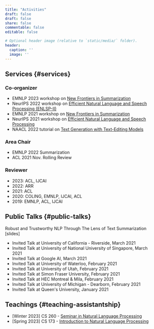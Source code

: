 ```yaml
---
title: "Activities"
draft: false
draft: false
share: false
commentable: false
editable: false

# Optional header image (relative to `static/media/` folder).
header:
  caption: ''
  image: ''
---
```


## Services {#services}

### Co-organizer
- EMNLP 2023 workshop on [New Frontiers in Summarization](https://newsumm.github.io/2023/)
- NeurIPS 2022 workshop on [Efficient Natural Language and Speech Processing (ENLSP-II)](https://neurips2022-enlsp.github.io/)
- EMNLP 2021 workshop on [New Frontiers in Summarization](https://newsumm.github.io/2021/)
- NeurIPS 2021 workshop on [Efficient Natural Language and Speech Processing](https://neurips2021-nlp.github.io/)
- NAACL 2022 tutorial on [Text Generation with Text-Editing Models](https://text-editing.github.io/)

### Area Chair
- EMNLP 2022 Summarization
- ACL 2021 Nov. Rolling Review

### Reviewer
- 2023: ACL, IJCAI
- 2022: ARR
- 2021: ACL
- 2020: COLING, EMNLP, IJCAI, ACL
- 2019: EMNLP, ACL, IJCAI


## Public Talks {#public-talks}

Robust and Trustworthy NLP Through The Lens of Text Summarization [slides]
- Invited Talk at University of California - Riverside, March 2021
- Invited Talk at University of National University of Singapore, March 2021
- Invited Talk at Google AI, March 2021
- Invited Talk at University of Waterloo, February 2021
- Invited Talk at University of Utah, February 2021
- Invited Talk at Simon Fraser University, February 2021
- Invited Talk at HEC Montreal & Mila, February 2021
- Invited Talk at University of Michigan - Dearborn, February 2021
- Invited Talk at Queen's University, January 2021


## Teachings {#teaching-assistantship}

- [Winter 2023] CS 260 - [Seminar in Natural Language Processing](https://docs.google.com/document/u/6/d/e/2PACX-1vT1rVIFWtAToTp5UMRD4uPhtG_BmNiIx9il_EowvNsBROqwoaMaLk7tCtWHD7CWpHb8TXJJ625NphtB/pub)
- [Spring 2023] CS 173 - [Introduction to Natural Language Processing](https://www.coursicle.com/ucr/courses/CS/173/)
